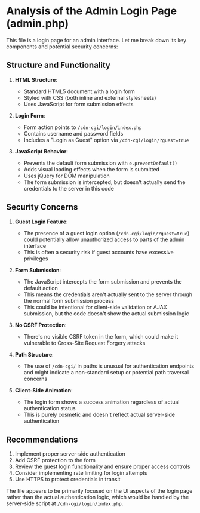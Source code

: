 # Analysis of the Admin Login Page (admin.php)

This file is a login page for an admin interface. Let me break down its key components and potential security concerns:

## Structure and Functionality

1. **HTML Structure**: 
   - Standard HTML5 document with a login form
   - Styled with CSS (both inline and external stylesheets)
   - Uses JavaScript for form submission effects

2. **Login Form**:
   - Form action points to `/cdn-cgi/login/index.php`
   - Contains username and password fields
   - Includes a "Login as Guest" option via `/cdn-cgi/login/?guest=true`

3. **JavaScript Behavior**:
   - Prevents the default form submission with `e.preventDefault()`
   - Adds visual loading effects when the form is submitted
   - Uses jQuery for DOM manipulation
   - The form submission is intercepted, but doesn't actually send the credentials to the server in this code

## Security Concerns

1. **Guest Login Feature**:
   - The presence of a guest login option (`/cdn-cgi/login/?guest=true`) could potentially allow unauthorized access to parts of the admin interface
   - This is often a security risk if guest accounts have excessive privileges

2. **Form Submission**:
   - The JavaScript intercepts the form submission and prevents the default action
   - This means the credentials aren't actually sent to the server through the normal form submission process
   - This could be intentional for client-side validation or AJAX submission, but the code doesn't show the actual submission logic

3. **No CSRF Protection**:
   - There's no visible CSRF token in the form, which could make it vulnerable to Cross-Site Request Forgery attacks

4. **Path Structure**:
   - The use of `/cdn-cgi/` in paths is unusual for authentication endpoints and might indicate a non-standard setup or potential path traversal concerns

5. **Client-Side Animation**:
   - The login form shows a success animation regardless of actual authentication status
   - This is purely cosmetic and doesn't reflect actual server-side authentication

## Recommendations

1. Implement proper server-side authentication
2. Add CSRF protection to the form
3. Review the guest login functionality and ensure proper access controls
4. Consider implementing rate limiting for login attempts
5. Use HTTPS to protect credentials in transit

The file appears to be primarily focused on the UI aspects of the login page rather than the actual authentication logic, which would be handled by the server-side script at `/cdn-cgi/login/index.php`.
